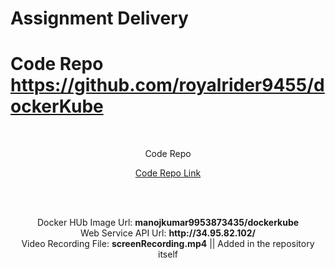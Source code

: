 # Assignment Delivery

# Code Repo https://github.com/royalrider9455/dockerKube



<a name="readme-top"></a>



<!-- PROJECT LOGO -->
<br />
<div align="center">
<p>Code Repo</p>
  <a href="https://github.com/royalrider9455/dockerKube">
    Code Repo Link
  </a>

  <p align="center">
    <br />
    <br />
    <div>Docker HUb Image Url: <b>manojkumar9953873435/dockerkube</b></div>    
    <div>Web Service API Url: <b>http://34.95.82.102/</b></div>    
    <div>Video Recording File: <b>screenRecording.mp4</b> || Added in the repository itself</div>

  </p>
</div>

